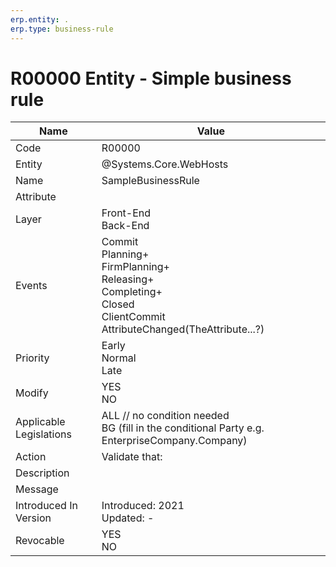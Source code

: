 ```yaml
---
erp.entity: .
erp.type: business-rule
---
```

# R00000 Entity - Simple business rule

| Name | Value |
| ---- | ----- |
| Code | R00000 |
| Entity | @Systems.Core.WebHosts |
| Name | SampleBusinessRule |
| Attribute |  |
| Layer | Front-End<BR>Back-End                                        |
| Events | Commit<BR>Planning+<BR>FirmPlanning+<BR>Releasing+<BR>Completing+<BR>Closed<BR>ClientCommit<BR>AttributeChanged(TheAttribute...?) |
| Priority | Early<BR>Normal<BR>Late |
| Modify | YES<BR>NO |
| Applicable Legislations | ALL // no condition needed<BR>BG (fill in the conditional Party e.g. EnterpriseCompany.Company) |
| Action | Validate that: <BR> |
| Description |                                                              |
| Message |                                                              |
| Introduced In Version | Introduced: 2021<BR>Updated: - |
| Revocable | YES<BR>NO   

